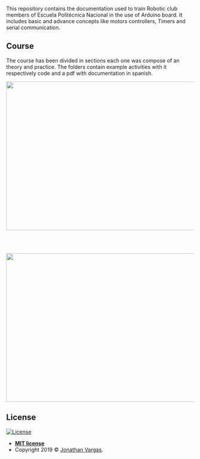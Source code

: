 This repository contains the documentation used to train Robotic club members of Escuela Politécnica Nacional in the use of Arduino board. It includes basic and advance concepts like motors controllers, Timers and serial communication.

## Course

The course has been divided in sections each one was compose of an theory and practice. The folders contain example activities with it respectively code and a pdf with documentation in spanish.

<p align="center">
  <img height="400" width="800" src="https://www.jonathanvargas.ml/wp-content/uploads/2019/03/arduino_course_1.png">
</p>

<br>
<br>

<p align="center">
  <img height="400" width="800" src="https://www.jonathanvargas.ml/wp-content/uploads/2019/03/arduino_course_2.png">
</p>



## License

[![License](http://img.shields.io/:license-mit-blue.svg?style=flat-square)](http://badges.mit-license.org)

- **[MIT license](http://opensource.org/licenses/mit-license.php)**
- Copyright 2019 © <a href="https://www.jonathanvargas.ml" target="_blank">Jonathan Vargas</a>.
